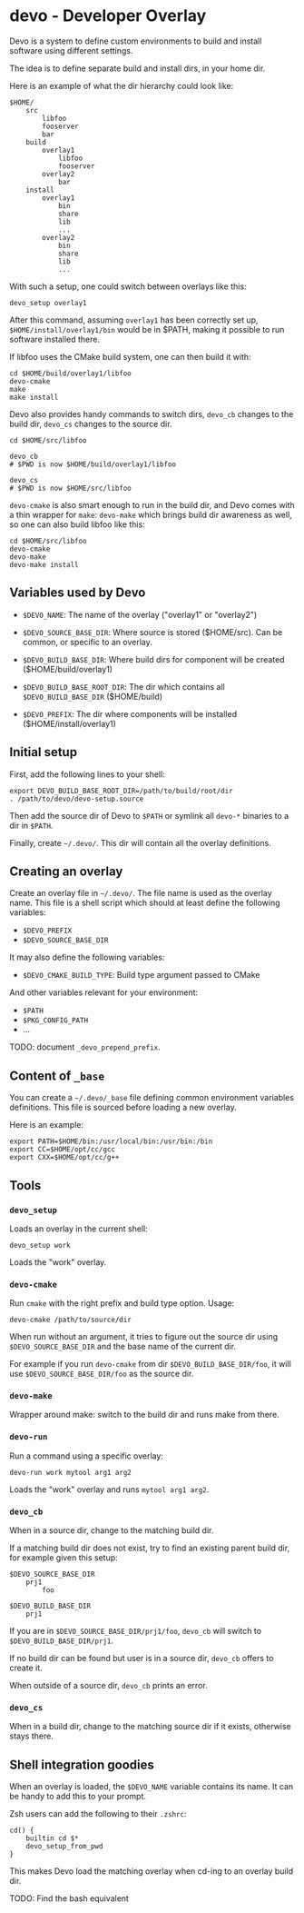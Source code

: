 # devo - Developer Overlay

Devo is a system to define custom environments to build and install software
using different settings.

The idea is to define separate build and install dirs, in your home dir.

Here is an example of what the dir hierarchy could look like:

    $HOME/
        src
            libfoo
            fooserver
            bar
        build
            overlay1
                libfoo
                fooserver
            overlay2
                bar
        install
            overlay1
                bin
                share
                lib
                ...
            overlay2
                bin
                share
                lib
                ...

With such a setup, one could switch between overlays like this:

    devo_setup overlay1

After this command, assuming `overlay1` has been correctly set up,
`$HOME/install/overlay1/bin` would be in $PATH, making it possible to run
software installed there.

If libfoo uses the CMake build system, one can then build it with:

    cd $HOME/build/overlay1/libfoo
    devo-cmake
    make
    make install

Devo also provides handy commands to switch dirs, `devo_cb` changes to the build
dir, `devo_cs` changes to the source dir.

    cd $HOME/src/libfoo

    devo_cb
    # $PWD is now $HOME/build/overlay1/libfoo

    devo_cs
    # $PWD is now $HOME/src/libfoo

`devo-cmake` is also smart enough to run in the build dir, and Devo comes with a
thin wrapper for `make`: `devo-make` which brings build dir awareness as well,
so one can also build libfoo like this:

    cd $HOME/src/libfoo
    devo-cmake
    devo-make
    devo-make install

## Variables used by Devo

- `$DEVO_NAME`: The name of the overlay ("overlay1" or "overlay2")

- `$DEVO_SOURCE_BASE_DIR`: Where source is stored ($HOME/src). Can be common, or
specific to an overlay.

- `$DEVO_BUILD_BASE_DIR`: Where build dirs for component will be created
($HOME/build/overlay1)

- `$DEVO_BUILD_BASE_ROOT_DIR`: The dir which contains all `$DEVO_BUILD_BASE_DIR`
($HOME/build)

- `$DEVO_PREFIX`: The dir where components will be installed
  ($HOME/install/overlay1)

## Initial setup

First, add the following lines to your shell:

    export DEVO_BUILD_BASE_ROOT_DIR=/path/to/build/root/dir
    . /path/to/devo/devo-setup.source

Then add the source dir of Devo to `$PATH` or symlink all `devo-*` binaries to a
  dir in `$PATH`.

Finally, create `~/.devo/`. This dir will contain all the overlay definitions.

## Creating an overlay

Create an overlay file in `~/.devo/`. The file name is used as the overlay name.
This file is a shell script which should at least define the following
variables:

- `$DEVO_PREFIX`
- `$DEVO_SOURCE_BASE_DIR`

It may also define the following variables:

- `$DEVO_CMAKE_BUILD_TYPE`: Build type argument passed to CMake

And other variables relevant for your environment:

- `$PATH`
- `$PKG_CONFIG_PATH`
- ...

TODO: document `_devo_prepend_prefix`.

## Content of `_base`

You can create a `~/.devo/_base` file defining common environment variables
definitions. This file is sourced before loading a new overlay.

Here is an example:

    export PATH=$HOME/bin:/usr/local/bin:/usr/bin:/bin
    export CC=$HOME/opt/cc/gcc
    export CXX=$HOME/opt/cc/g++

## Tools

### `devo_setup`

Loads an overlay in the current shell:

    devo_setup work

Loads the "work" overlay.

### `devo-cmake`

Run `cmake` with the right prefix and build type option. Usage:

    devo-cmake /path/to/source/dir

When run without an argument, it tries to figure out the source dir using
`$DEVO_SOURCE_BASE_DIR` and the base name of the current dir.

For example if you run `devo-cmake` from dir `$DEVO_BUILD_BASE_DIR/foo`, it
will use `$DEVO_SOURCE_BASE_DIR/foo` as the source dir.

### `devo-make`

Wrapper around make: switch to the build dir and runs make from there.

### `devo-run`

Run a command using a specific overlay:

    devo-run work mytool arg1 arg2

Loads the "work" overlay and runs `mytool arg1 arg2`.

### `devo_cb`

When in a source dir, change to the matching build dir.

If a matching build dir does not exist, try to find an existing parent build
dir, for example given this setup:

    $DEVO_SOURCE_BASE_DIR
        prj1
            foo

    $DEVO_BUILD_BASE_DIR
        prj1

If you are in `$DEVO_SOURCE_BASE_DIR/prj1/foo`, `devo_cb` will switch to
`$DEVO_BUILD_BASE_DIR/prj1`.

If no build dir can be found but user is in a source dir, `devo_cb` offers to
create it.

When outside of a source dir, `devo_cb` prints an error.

### `devo_cs`

When in a build dir, change to the matching source dir if it exists, otherwise
stays there.

## Shell integration goodies

When an overlay is loaded, the `$DEVO_NAME` variable contains its name. It can
be handy to add this to your prompt.

Zsh users can add the following to their `.zshrc`:

    cd() {
        builtin cd $*
        devo_setup_from_pwd
    }

This makes Devo load the matching overlay when cd-ing to an overlay build dir.

TODO: Find the bash equivalent
